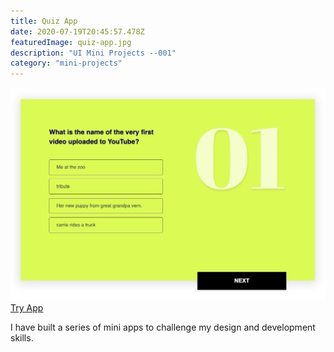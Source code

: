 ```yaml
---
title: Quiz App
date: 2020-07-19T20:45:57.478Z
featuredImage: quiz-app.jpg
description: "UI Mini Projects --001"
category: "mini-projects"
---
```

![Quiz App](quiz-app.jpg)
[Try App](https://e5gnr.csb.app/)

I have built a series of mini apps to challenge my design and development skills.



